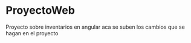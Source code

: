 # ProyectoWeb
Proyecto sobre inventarios en angular 
aca se suben los cambios que se hagan en el proyecto
